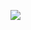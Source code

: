 ![](https://media.githubusercontent.com/media/dyzz/dyzz.github.io/master/images/IconEyeForAnEye.png)